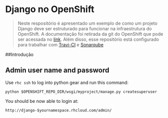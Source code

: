 # Django no OpenShift

> Neste respositório é apresentado um exemplo de como um projeto Django deve ser estruturado para funcionar na infraestrutura do OpenShift. A documentação foi retirada da git do OpenShift que pode ser acessada no [link](http://github.com/openshift/django-example).
Além disso, esse repositório está configurado para trabalhar com [Travi-CI](http://travis-ci.org/) e [Sonarqube](http://www.sonarqube.org/)

##Introdução




Admin user name and password
----------------------------
Use `rhc ssh` to log into python gear and run this command:

	python $OPENSHIFT_REPO_DIR/wsgi/myproject/manage.py createsuperuser

You should be now able to login at:

	http://django-$yournamespace.rhcloud.com/admin/
	
